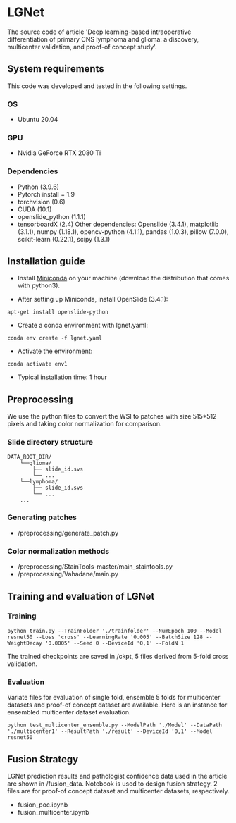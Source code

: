 # LGNet

The source code of article 'Deep learning-based intraoperative differentiation of primary CNS lymphoma and glioma: a discovery, multicenter validation, and proof-of concept study'.

## System requirements
This code was developed and tested in the following settings. 
### OS
- Ubuntu 20.04
### GPU
- Nvidia GeForce RTX 2080 Ti
### Dependencies
- Python (3.9.6)
- Pytorch install = 1.9
- torchvision (0.6)
- CUDA (10.1)
- openslide_python (1.1.1)
- tensorboardX (2.4)
Other dependencies: Openslide (3.4.1), matplotlib (3.1.1), numpy (1.18.1), opencv-python (4.1.1), pandas (1.0.3), pillow (7.0.0), scikit-learn (0.22.1), scipy (1.3.1)
## Installation guide

- Install [Miniconda](https://docs.conda.io/en/latest/miniconda.html#linux-installers) on your machine (download the distribution that comes with python3).  
  
- After setting up Miniconda, install OpenSlide (3.4.1):  
```
apt-get install openslide-python
```
- Create a conda environment with lgnet.yaml:
```
conda env create -f lgnet.yaml
```  
- Activate the environment:
```
conda activate env1
```
- Typical installation time: 1 hour

## Preprocessing
We use the python files to convert the WSI to patches with size 515*512 pixels and taking color normalization for comparison.
### Slide directory structure
```
DATA_ROOT_DIR/
    └──glioma/
        ├── slide_id.svs
        └── ...
    └──lymphoma/
        ├── slide_id.svs
        └── ...
    ...
```
### Generating patches
- /preprocessing/generate_patch.py
### Color normalization methods
- /preprocessing/StainTools-master/main_staintools.py
- /preprocessing/Vahadane/main.py

## Training and evaluation of LGNet

### Training
```
python train.py --TrainFolder './trainfolder' --NumEpoch 100 --Model resnet50 --Loss 'cross' --LearningRate '0.005' --BatchSize 128 --WeightDecay '0.0005' --Seed 0 --DeviceId '0,1' --FoldN 1
```

The trained checkpoints are saved in /ckpt, 5 files derived from 5-fold cross validation.

### Evaluation
Variate files for evaluation of single fold, ensemble 5 folds for multicenter datasets and proof-of concept dataset are available. Here is an instance for ensembled multicenter dataset evaluation.
```
python test_multicenter_ensemble.py --ModelPath './Model' --DataPath './multicenter1' --ResultPath './result' --DeviceId '0,1' --Model resnet50
```
## Fusion Strategy
LGNet prediction results and pathologist confidence data used in the article are shown in /fusion_data.
Notebook is used to design fusion strategy. 2 files are for proof-of concept dataset and multicenter datasets, respectively.

- fusion_poc.ipynb
- fusion_multicenter.ipynb

